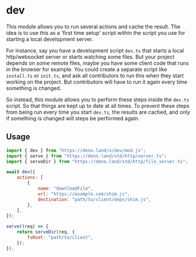 # dev

This module allows you to run several actions and cache the result. The idea is to use this as a 'first time setup'
script within the script you use for starting a local development server.

For instance, say you have a development script `dev.ts` that starts a local http/websocket server or starts watching
some files. But your project depends on some remote files, maybe you have some client code that runs in the browser for
example. You could create a separate script like `install.ts` or `init.ts`, and ask all contributors to run this when
they start working on the project. But contributors will have to run it again every time something is changed.

So instead, this module allows you to perform these steps inside the `dev.ts` script. So that things are kept up to date
at all times. To prevent these steps from being run every time you start `dev.ts`, the results are cached, and only if
something is changed will steps be performed again.

## Usage

```js
import { dev } from "https://deno.land/x/dev/mod.js";
import { serve } from "https://deno.land/std/http/server.ts";
import { serveDir } from "https://deno.land/std/http/file_server.ts";

await dev({
	actions: [
		{
			name: "downloadFile",
			url: "https://example.com/shim.js",
			destination: "path/to/client/deps/shim.js",
		},
	],
});

serve((req) => {
	return serveDir(req, {
		fsRoot: "path/to/client",
	});
});
```
